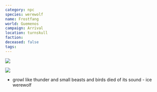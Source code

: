 ```yaml
---
category: npc
species: werewolf
name: Frostfang
world: Guemenos
campaign: Arrival
location: turnskull
faction: 
deceased: false
tags:
---
```


![](https://i.imgur.com/5ywTE10.png)


![](https://i.imgur.com/enzVsiK.png)

- growl like thunder and small beasts and birds died of its sound - ice werewolf 
